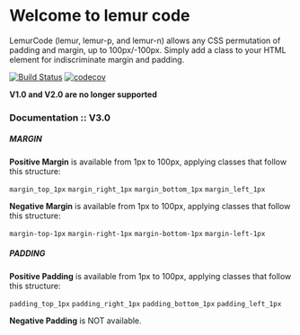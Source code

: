 # Welcome to lemur code
LemurCode (lemur, lemur-p, and lemur-n) allows any CSS permutation of padding and margin,
up to 100px/-100px. Simply add a class to your HTML element for indiscriminate margin and padding. 

[![Build Status](https://travis-ci.org/mgeatz/LemurCode.svg?branch=master)](https://travis-ci.org/mgeatz/LemurCode) [![codecov](https://codecov.io/gh/mgeatz/LemurCode/branch/master/graph/badge.svg)](https://codecov.io/gh/mgeatz/LemurCode)

**V1.0 and V2.0 are no longer supported**

### Documentation :: V3.0 

 
##### MARGIN

**Positive Margin** is available from 1px to 100px, applying classes that follow this structure:

`margin_top_1px` 
`margin_right_1px`
`margin_bottom_1px`
`margin_left_1px` 

 **Negative Margin** is available from 1px to 100px, applying classes that follow this structure:
 
 `margin-top-1px` 
 `margin-right-1px`
 `margin-bottom-1px`
 `margin-left-1px` 
 
  
 ##### PADDING
 
 **Positive Padding** is available from 1px to 100px, applying classes that follow this structure:
 
 `padding_top_1px` 
 `padding_right_1px`
 `padding_bottom_1px`
 `padding_left_1px`
 
  **Negative Padding** is NOT available.